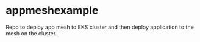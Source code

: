 # appmeshexample
Repo to deploy app mesh to EKS cluster and then deploy application to the mesh on the cluster.
